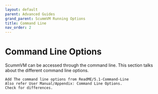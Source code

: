 ```yaml
---
layout: default
parent: Advanced Guides
grand_parent: ScummVM Running Options
title: Command Line
nav_order: 2
---
```


# Command Line Options

ScummVM can be accessed through the command line. This section talks about the different command line options.

```
Add The command line options from ReadME/5.1-Command-Line
Also refer User Manual/Appendix: Command Line Options. 
Check for differences.
```
